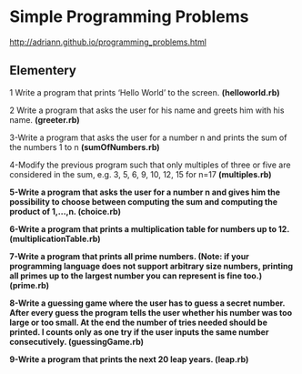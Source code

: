 Simple Programming Problems
===========================

http://adriann.github.io/programming_problems.html

Elementery
----------

1 Write a program that prints ‘Hello World’ to the screen. <b>(helloworld.rb)</b>

2 Write a program that asks the user for his name and greets him with his name. <b>(greeter.rb)</b>

3-Write a program that asks the user for a number n and prints the sum of the numbers 1 to n <b>(sumOfNumbers.rb)</b>

4-Modify the previous program such that only multiples of three or 
five are considered in the sum, e.g. 3, 5, 6, 9, 10, 12, 15 for n=17 <b>(multiples.rb)<b>

5-Write a program that asks the user for a number n and gives 
	him the possibility to choose between computing the sum and computing the product of 1,…,n. <b>(choice.rb)</b>

6-Write a program that prints a multiplication table for numbers up to 12.<b>(multiplicationTable.rb)</b>

7-Write a program that prints all prime numbers. 
(Note: if your programming language does not support arbitrary size numbers, 
printing all primes up to the largest number you can represent is fine too.) <b>(prime.rb)</b>

8-Write a guessing game where the user has to guess a secret number. 
After every guess the program tells the user whether his number was too large or too small.
At the end the number of tries needed should be printed. 
I counts only as one try if the user inputs the same number consecutively.	<b>(guessingGame.rb)</b>

9-Write a program that prints the next 20 leap years. <b>(leap.rb)</b>